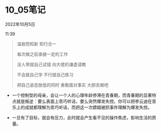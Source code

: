 # 10_05笔记


2022年10月5日

11:39

 

> 温故而知新 知行合一
>
> 每次做之前承接一定的工作
>
>  
>
> 没人带就自己试错 向大佬的谦虚请教
>
> 不会就自己学 不行就自己练习
>
> 把自己姿态放低的同时 勇敢面对事实 大胆去做吧
>
>  
>
>  
>
>  

-   一个控制型的母亲，会让一个人的心理年龄停滞在青春期，而青春期的显著特点就是叛逆：要么表面上乖巧听话，要么突然爆发失控。你可以把李云迪在音乐上的成就都理解为乖巧听话，而把这一次嫖娼被抓事件理解为爆发失控。

>  

-   一旦有了目标，就会有压力，此时就会产生看不见的操作焦虑，影响生活的质量。

>  
